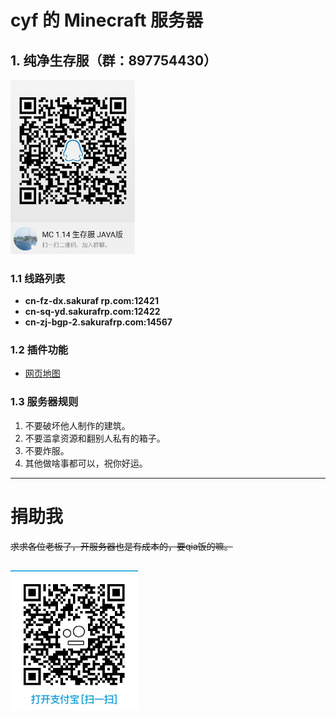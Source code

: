 # cyf 的 Minecraft 服务器

## 1. 纯净生存服（群：897754430）

<img src="imgs\qq.png" alt="qq" style="zoom: 67%;" />

### 1.1 线路列表

* **cn-fz-dx.sakuraf rp.com:12421** 
* **cn-sq-yd.sakurafrp.com:12422**
* **cn-zj-bgp-2.sakurafrp.com:14567**

### 1.2 插件功能

* [网页地图](http://cn-zj-bgp-2.sakurafrp.com:12421)

### 1.3 服务器规则

1. 不要破坏他人制作的建筑。
2. 不要滥拿资源和翻别人私有的箱子。
3. 不要炸服。
4. 其他做啥事都可以，祝你好运。

-------------------------

# 捐助我

~~求求各位老板了，开服务器也是有成本的，要qia饭的嘛。~~

## <img src="imgs\zfb.jpg" alt="zfb" style="zoom:50%;" />